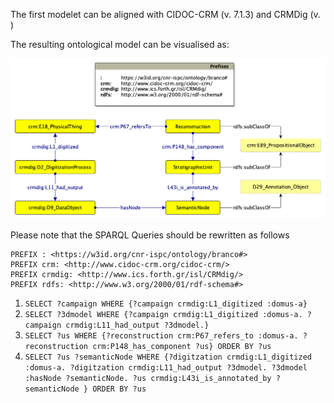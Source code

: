 The first modelet can be aligned with CIDOC-CRM (v. 7.1.3) and CRMDig (v. )

The resulting ontological model can be visualised as:

<img src="refactor-samod1.png">

Please note that the SPARQL Queries should be rewritten as follows

```
PREFIX : <https://w3id.org/cnr-ispc/ontology/branco#>
PREFIX crm: <http://www.cidoc-crm.org/cidoc-crm/>
PREFIX crmdig: <http://www.ics.forth.gr/isl/CRMdig/>
PREFIX rdfs: <http://www.w3.org/2000/01/rdf-schema#>
```

1. `SELECT ?campaign WHERE {?campaign crmdig:L1_digitized :domus-a}`
2. `SELECT ?3dmodel WHERE {?campaign crmdig:L1_digitized :domus-a. ?campaign crmdig:L11_had_output ?3dmodel.}`
3. `SELECT ?us WHERE {?reconstruction crm:P67_refers_to :domus-a. ?reconstruction crm:P148_has_component ?us} ORDER BY ?us`
4.  `SELECT ?us ?semanticNode WHERE {?digitzation crmdig:L1_digitized :domus-a. ?digitzation crmdig:L11_had_output ?3dmodel. ?3dmodel :hasNode ?semanticNode. ?us crmdig:L43i_is_annotated_by ?semanticNode } ORDER BY ?us`